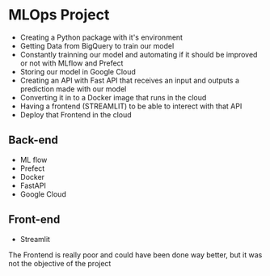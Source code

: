# MLOps Project

- Creating a Python package with it's environment
- Getting Data from BigQuery to train our model
- Constantly trainning our model and automating if it should be improved or not with MLflow and Prefect
- Storing our model in Google Cloud
- Creating an API with Fast API that receives an input and outputs a prediction made with our model
- Converting it in to a Docker image that runs in the cloud
- Having a frontend (STREAMLIT) to be able to interect with that API
- Deploy that Frontend in the cloud


## Back-end

- ML flow
- Prefect
- Docker
- FastAPI
- Google Cloud


## Front-end

- Streamlit

The Frontend is really poor and could have been done way better, but it was not the objective of the project
